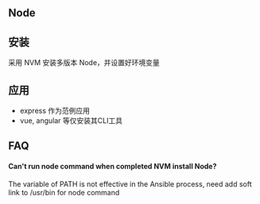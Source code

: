 ## Node

## 安装

采用 NVM 安装多版本 Node，并设置好环境变量

## 应用

* express 作为范例应用
* vue, angular 等仅安装其CLI工具

## FAQ

#### Can't run node command when completed NVM install Node?

The variable of PATH is not effective in the Ansible process, need add soft link to /usr/bin for node command



